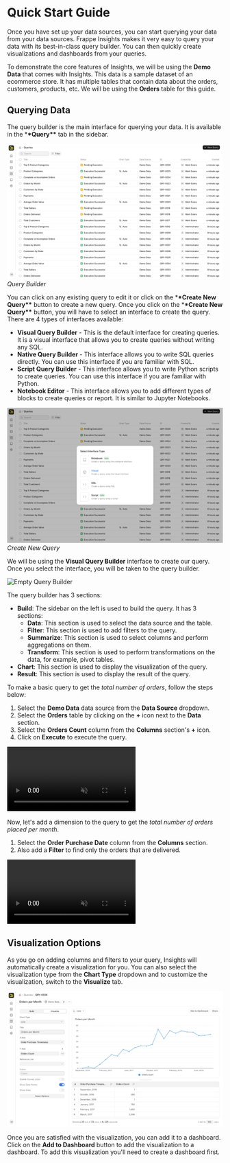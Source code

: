 # Quick Start Guide

Once you have set up your data sources, you can start querying your data from your data sources. Frappe Insights makes it very easy to query your data with its best-in-class query builder. You can then quickly create visualizations and dashboards from your queries.

To demonstrate the core features of Insights, we will be using the **Demo Data** that comes with Insights. This data is a sample dataset of an ecommerce store. It has multiple tables that contain data about the orders, customers, products, etc.
We will be using the **Orders** table for this guide.

## Querying Data

The query builder is the main interface for querying your data. It is available in the \***\*Query\*\*** tab in the sidebar.

![Query List](./images/query-list.png)
_Query Builder_

You can click on any existing query to edit it or click on the \***\*Create New Query\*\*** button to create a new query. Once you click on the \***\*Create New Query\*\*** button, you will have to select an interface to create the query. There are 4 types of interfaces available:

- **Visual Query Builder** - This is the default interface for creating queries. It is a visual interface that allows you to create queries without writing any SQL.
- **Native Query Builder** - This interface allows you to write SQL queries directly. You can use this interface if you are familiar with SQL.
- **Script Query Builder** - This interface allows you to write Python scripts to create queries. You can use this interface if you are familiar with Python.
- **Notebook Editor** - This interface allows you to add different types of blocks to create queries or report. It is similar to Jupyter Notebooks.

![Create New Query](./images/create-new-query.png)
_Create New Query_

We will be using the **Visual Query Builder** interface to create our query. Once you select the interface, you will be taken to the query builder.

![Empty Query Builder](https://github.com/frappe/insights_docs/assets/25369014/aac7fe7c-9643-4531-975f-34dcabc29a56)

The query builder has 3 sections:

- **Build**: The sidebar on the left is used to build the query. It has 3 sections:
  - **Data**: This section is used to select the data source and the table.
  - **Filter**: This section is used to add filters to the query.
  - **Summarize**: This section is used to select columns and perform aggregations on them.
  - **Transform**: This section is used to perform transformations on the data, for example, pivot tables.
- **Chart**: This section is used to display the visualization of the query.
- **Result**: This section is used to display the result of the query.

To make a basic query to get the _total number of orders_, follow the steps below:

1. Select the **Demo Data** data source from the **Data Source** dropdown.
2. Select the **Orders** table by clicking on the **+** icon next to the **Data** section.
3. Select the **Orders Count** column from the **Columns** section's **+** icon.
4. Click on **Execute** to execute the query.

<video autoplay loop muted>
  <source
    src="https://github.com/frappe/insights_docs/assets/25369014/b2c9927e-dd75-44a7-b19a-02caef5b49a0"
    type="video/mp4"
  />
  ![Total Orders](https://github.com/frappe/insights_docs/assets/25369014/4b0b7832-ecdc-491a-bd75-b8161c77888f)
</video>

Now, let's add a dimension to the query to get the _total number of orders placed per month_.

1. Select the **Order Purchase Date** column from the **Columns** section.
2. Also add a **Filter** to find only the orders that are delivered.

<video autoplay loop muted>
  <source
    src="https://github.com/frappe/insights_docs/assets/25369014/19e75fe1-d4f2-4066-807c-f0999a29a7e7"
    type="video/mp4"
  />
  ![Delivered Orders per Month](https://github.com/frappe/insights_docs/assets/25369014/45d2b0da-e435-4af0-b36f-c76148e451db)
</video>



## Visualization Options

As you go on adding columns and filters to your query, Insights will automatically create a visualization for you. You can also select the visualization type from the **Chart Type** dropdown and to customize the visualization, switch to the **Visualize** tab.

![Chart Options](./images/chart-options.png)

Once you are satisfied with the visualization, you can add it to a dashboard. Click on the **Add to Dashboard** button to add the visualization to a dashboard. To add this visualization you'll need to create a dashboard first.

